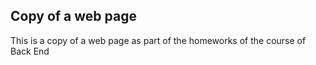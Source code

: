 ## Copy of a web page

This is a copy of a web page as part of the homeworks of the course of Back End
